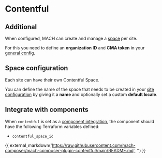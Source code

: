 # Contentful

## Additional

When configured, MACH can create and manage a [space](https://www.contentful.com/help/spaces-and-organizations/) per site.

For this you need to define an **organization ID** and **CMA token** in your
[general config](../reference/syntax/global.md).

## Space configuration

Each site can have their own Contentful Space.

You can define the name of the space that needs to be created in your
[site configuration](../reference/syntax/site.md#dynamic) by giving it a
**name** and optionally set a custom **default locale**.

## Integrate with components

When `contentful` is set as a [component integration](../reference/syntax/site.md#dynamic-1),
the component should have the following Terraform variables defined:

- `contentful_space_id`

{{ external_markdown('https://raw.githubusercontent.com/mach-composer/mach-composer-plugin-contentful/main/README.md', '') }}
